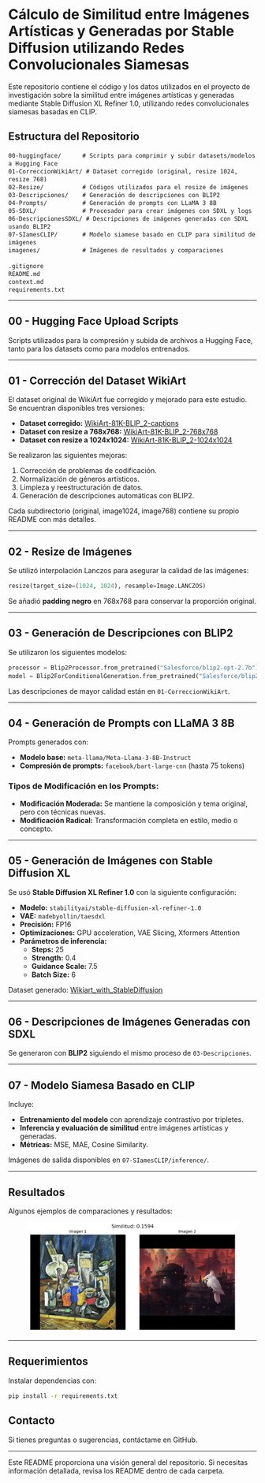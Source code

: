 # Cálculo de Similitud entre Imágenes Artísticas y Generadas por Stable Diffusion utilizando Redes Convolucionales Siamesas

Este repositorio contiene el código y los datos utilizados en el proyecto de investigación sobre la similitud entre imágenes artísticas y generadas mediante Stable Diffusion XL Refiner 1.0, utilizando redes convolucionales siamesas basadas en CLIP.

## Estructura del Repositorio

```
00-huggingface/      # Scripts para comprimir y subir datasets/modelos a Hugging Face
01-CorreccionWikiArt/ # Dataset corregido (original, resize 1024, resize 768)
02-Resize/           # Códigos utilizados para el resize de imágenes
03-Descripciones/    # Generación de descripciones con BLIP2
04-Prompts/          # Generación de prompts con LLaMA 3 8B
05-SDXL/             # Procesador para crear imágenes con SDXL y logs
06-DescripcionesSDXL/ # Descripciones de imágenes generadas con SDXL usando BLIP2
07-SIamesCLIP/       # Modelo siamese basado en CLIP para similitud de imágenes
imagenes/            # Imágenes de resultados y comparaciones

.gitignore
README.md
context.md
requirements.txt
```

---

## 00 - Hugging Face Upload Scripts
Scripts utilizados para la compresión y subida de archivos a Hugging Face, tanto para los datasets como para modelos entrenados.

---

## 01 - Corrección del Dataset WikiArt
El dataset original de WikiArt fue corregido y mejorado para este estudio. Se encuentran disponibles tres versiones:

- **Dataset corregido:** [WikiArt-81K-BLIP_2-captions](https://huggingface.co/datasets/Dant33/WikiArt-81K-BLIP_2-captions)
- **Dataset con resize a 768x768:** [WikiArt-81K-BLIP_2-768x768](https://huggingface.co/datasets/Dant33/WikiArt-81K-BLIP_2-768x768)
- **Dataset con resize a 1024x1024:** [WikiArt-81K-BLIP_2-1024x1024](https://huggingface.co/datasets/Dant33/WikiArt-81K-BLIP_2-1024x1024)

Se realizaron las siguientes mejoras:
1. Corrección de problemas de codificación.
2. Normalización de géneros artísticos.
3. Limpieza y reestructuración de datos.
4. Generación de descripciones automáticas con BLIP2.

Cada subdirectorio (original, image1024, image768) contiene su propio README con más detalles.

---

## 02 - Resize de Imágenes
Se utilizó interpolación Lanczos para asegurar la calidad de las imágenes:
```python
resize(target_size=(1024, 1024), resample=Image.LANCZOS)
```
Se añadió **padding negro** en 768x768 para conservar la proporción original.

---

## 03 - Generación de Descripciones con BLIP2
Se utilizaron los siguientes modelos:
```python
processor = Blip2Processor.from_pretrained("Salesforce/blip2-opt-2.7b")
model = Blip2ForConditionalGeneration.from_pretrained("Salesforce/blip2-opt-2.7b")
```
Las descripciones de mayor calidad están en `01-CorreccionWikiArt`.

---

## 04 - Generación de Prompts con LLaMA 3 8B
Prompts generados con:
- **Modelo base:** `meta-llama/Meta-Llama-3-8B-Instruct`
- **Compresión de prompts:** `facebook/bart-large-cnn` (hasta 75 tokens)

### Tipos de Modificación en los Prompts:
- **Modificación Moderada:** Se mantiene la composición y tema original, pero con técnicas nuevas.
- **Modificación Radical:** Transformación completa en estilo, medio o concepto.

---

## 05 - Generación de Imágenes con Stable Diffusion XL
Se usó **Stable Diffusion XL Refiner 1.0** con la siguiente configuración:
- **Modelo:** `stabilityai/stable-diffusion-xl-refiner-1.0`
- **VAE:** `madebyollin/taesdxl`
- **Precisión:** FP16
- **Optimizaciones:** GPU acceleration, VAE Slicing, Xformers Attention
- **Parámetros de inferencia:**
  - **Steps:** 25
  - **Strength:** 0.4
  - **Guidance Scale:** 7.5
  - **Batch Size:** 6

Dataset generado: [Wikiart_with_StableDiffusion](https://huggingface.co/datasets/Dant33/Wikiart_with_StableDiffusion)

---

## 06 - Descripciones de Imágenes Generadas con SDXL
Se generaron con **BLIP2** siguiendo el mismo proceso de `03-Descripciones`.

---

## 07 - Modelo Siamesa Basado en CLIP
Incluye:
- **Entrenamiento del modelo** con aprendizaje contrastivo por tripletes.
- **Inferencia y evaluación de similitud** entre imágenes artísticas y generadas.
- **Métricas:** MSE, MAE, Cosine Similarity.

Imágenes de salida disponibles en `07-SIamesCLIP/inference/`.

---

## Resultados
Algunos ejemplos de comparaciones y resultados:

<div align="center">
    <figure>
        <img 
            src="https://raw.githubusercontent.com/DiegoCastr00/CalculoSimilitud/refs/heads/master/07-SIamesCLIP/inference/output.png" 
            width="600" 
            alt="Example"
        />
    </figure>
</div>

---

## Requerimientos
Instalar dependencias con:
```bash
pip install -r requirements.txt
```

## Contacto
Si tienes preguntas o sugerencias, contáctame en GitHub.

---

Este README proporciona una visión general del repositorio. Si necesitas información detallada, revisa los README dentro de cada carpeta.

